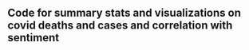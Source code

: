 ## Code for summary stats and visualizations on covid deaths and cases and correlation with sentiment
